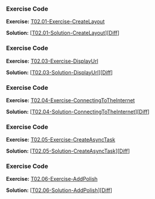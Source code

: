 


### Exercise Code
**Exercise:** [T02.01-Exercise-CreateLayout](https://github.com/udacity/ud851-Exercises/tree/student/Lesson02-GitHub-Repo-Search/T02.01-Exercise-CreateLayout)



**Solution:** [[T02.01-Solution-CreateLayout](https://github.com/udacity/ud851-Exercises/tree/student/Lesson02-GitHub-Repo-Search/T02.01-Solution-CreateLayout)][[Diff](https://github.com/udacity/ud851-Exercises/compare/T02.01-Exercise-CreateLayout...T02.01-Solution-CreateLayout)]



### Exercise Code
**Exercise:** [T02.03-Exercise-DisplayUrl](https://github.com/udacity/ud851-Exercises/tree/student/Lesson02-GitHub-Repo-Search/T02.03-Exercise-DisplayUrl)



**Solution:** [[T02.03-Solution-DisplayUrl](https://github.com/udacity/ud851-Exercises/tree/student/Lesson02-GitHub-Repo-Search/T02.03-Solution-DisplayUrl)][[Diff](https://github.com/udacity/ud851-Exercises/compare/T02.03-Exercise-DisplayUrl...T02.03-Solution-DisplayUrl)]



### Exercise Code
**Exercise:** [T02.04-Exercise-ConnectingToTheInternet](https://github.com/udacity/ud851-Exercises/tree/student/Lesson02-GitHub-Repo-Search/T02.04-Exercise-ConnectingToTheInternet)



**Solution:** [[T02.04-Solution-ConnectingToTheInternet](https://github.com/udacity/ud851-Exercises/tree/student/Lesson02-GitHub-Repo-Search/T02.04-Solution-ConnectingToTheInternet)][[Diff](https://github.com/udacity/ud851-Exercises/compare/T02.04-Exercise-ConnectingToTheInternet...T02.04-Solution-ConnectingToTheInternet)]



### Exercise Code
**Exercise:** [T02.05-Exercise-CreateAsyncTask](https://github.com/udacity/ud851-Exercises/tree/student/Lesson02-GitHub-Repo-Search/T02.05-Exercise-CreateAsyncTask)



**Solution:** [[T02.05-Solution-CreateAsyncTask](https://github.com/udacity/ud851-Exercises/tree/student/Lesson02-GitHub-Repo-Search/T02.05-Solution-CreateAsyncTask)][[Diff](https://github.com/udacity/ud851-Exercises/compare/T02.05-Exercise-CreateAsyncTask...T02.05-Solution-CreateAsyncTask)]



### Exercise Code
**Exercise:** [T02.06-Exercise-AddPolish](https://github.com/udacity/ud851-Exercises/tree/student/Lesson02-GitHub-Repo-Search/T02.06-Exercise-AddPolish)



**Solution:** [[T02.06-Solution-AddPolish](https://github.com/udacity/ud851-Exercises/tree/student/Lesson02-GitHub-Repo-Search/T02.06-Solution-AddPolish)][[Diff](https://github.com/udacity/ud851-Exercises/compare/T02.06-Exercise-AddPolish...T02.06-Solution-AddPolish)]
